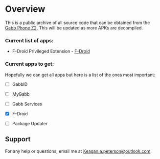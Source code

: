 # Overview

This is a public archive of all source code that can be obtained from the
[Gabb Phone Z2](https://gabb.com/product/gabb-phone-z2/). This will be updated as more APKs are decompiled.

### Current list of apps:
* F-Droid Privileged Extension - [F-Droid](https://github.com/Kasherpete/Gabb-Apps-Source/tree/main/F-Droid)

### Current apps to get:
Hopefully we can get all apps but here is a list of the ones most important:
- [ ] GabbID
- [ ] MyGabb
- [ ] Gabb Services
- [x] F-Droid
- [ ] Package Updater


## Support
For any help or questions, email me at [Keagan.a.peterson@outlook.com](mailto:Keagan.a.peterson@outlook.com).